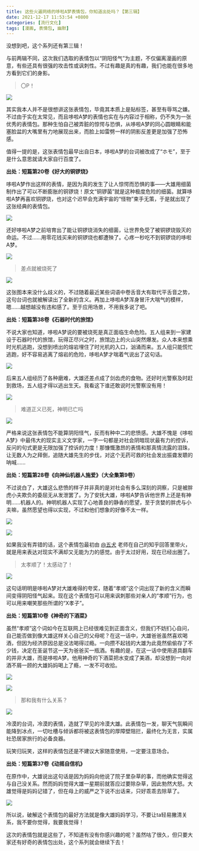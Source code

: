 ```yaml
---
title: 这些火遍网络的哆啦A梦表情包，你知道出处吗？【第三辑】
date: 2021-12-17 11:53:54 +0800
categories: [流行文化]
tags: [漫画, 表情包, 幽默]
---
```



没想到吧，这个系列还有第三辑！

与前两辑不同，这次我们选取的表情包以“阴阳怪气”为主题，不仅偏离漫画的原意，有些还具有很强的攻击性或讽刺性。不过有趣是真的有趣，我们也能在很多地方看到它们的身影。

  


> 〇P！

![](https://pic4.zhimg.com/80/v2-b7cd305060ec9268bebb946250fe5c2f_1440w.jpg)

其实我本人并不是很想讲这张表情包，毕竟其本质上是贴标签，甚至有辱骂之嫌。不过由于实在太常见，而且哆啦A梦的表情也实在与内容过于相称，仍不失为一张优秀的表情包。那种生怕自己被弄脏的惊愕与恐惧，从哆啦A梦的同心圆眼睛和能塞脸盆的大嘴里有力地展现出来，而脸上如雷劈一样的阴影反差更是加强了恐怖感。

值得一提的是，这张表情包最早出自日本，哆啦A梦的台词被改成了“ホモ”，至于是什么意思就请大家自行百度了。

**出处：短篇第20卷《好大的铜锣烧》**

哆啦A梦作出这样的表情，是因为真的发生了让人惊愕而恐惧的事——大雄用细菌制作出了可以不断膨胀的铜锣烧！原文“铜锣菌”就是这种极度危险的细菌。就算哆啦A梦再喜欢铜锣烧，也对这个迟早会充满宇宙的“怪物”束手无策，于是就出现了这张经典的表情包。

![](https://pic3.zhimg.com/80/v2-d48ddba195d6316af295ec4c9a8bc8fe_1440w.jpg)

还好哆啦A梦之前培育出了能让铜锣烧消失的细菌，让世界免受了被铜锣烧毁灭的命运。不过……用零花钱买来的铜锣烧也都遭殃了。心疼一秒吃不到铜锣烧的哆啦A梦。

![](https://pic4.zhimg.com/80/v2-0392ac3eb1591fb175cbd32d19353397_1440w.jpg)

  


> 差点就被烧死了

![](https://pic4.zhimg.com/80/v2-b0bbc682097a6900c0e9fde6bd1d9b7b_1440w.jpg)

这张图本来没什么歧义的，不过随着最近某些词语中卷舌音大有取代平舌音之势，这句台词也就被解读出了全新的含义。再加上哆啦A梦浑身冒汗大喘气的模样，嗯……越想越没有违和感了。至于应用场景，不用我多说了吧。

**出处：短篇第38卷《石器时代的旅馆》**

不说大家也知道，哆啦A梦说的要被烧死是真正面临生命危险。五人组来到一家建设于石器时代的旅馆，玩得正尽兴之时，旅馆边上的火山突然爆发。众人本来想乘时光机逃跑，没想到喷出的熔岩埋住了时光机的入口，汹涌而来。五人组只能慌忙逃跑，好不容易逃离了熔岩的危险，哆啦A梦才喘着气说出了这句话。

![](https://pic3.zhimg.com/80/v2-6839c1e0889dc809cdbf80e3cf08e162_1440w.jpg)

后来五人组经历了各种磨难，大雄还差点成了剑齿虎的食物。还好时光警察及时赶到救场，五人组才得以逃出生天。我看这下谁还敢说时光警察没有用！

![](https://pic4.zhimg.com/80/v2-a0f5c5fe841e07bab63134ba8d7c514f_1440w.jpg)

  


> 难道正义已死，神明已亡吗

![](https://pic4.zhimg.com/80/v2-accc949a7ac78b6d9bf9c63b022a5cdf_1440w.jpg)

严格来说这张表情包不能算阴阳怪气，反而有种中二的悲愤感。大雄不愧是《哆啦A梦》中最伟大的现实主义文学家，一字一句都是对社会阴暗现状最有力的控诉，反问的句式更是无限加强了控诉的力度！那慷慨激昂的表情和那真情流露的泪珠，让无数人为之拜倒，追随大雄先生的步伐，对这个无药可救的社会发出振聋发聩的呐喊……

**出处：短篇第28卷《向神仙机器人施爱》（大全集第9卷）**

不过说白了，大雄这么悲愤的样子并非真的是对社会有多么深刻的洞察，只是被胖虎小夫欺负的委屈无从发泄罢了。为了安抚大雄，哆啦A梦告诉他世界上还是有神明……机器人的。神明机器人实现了心地善良的静香的愿望，至于贪婪的胖虎与小夫嘛，虽然愿望也得以实现，不过和他们想象的好像不太一样。

![](https://pic4.zhimg.com/80/v2-3cc532af8e85074ab895fd89385b3e3b_1440w.jpg)

![](https://pic2.zhimg.com/80/v2-137cd0df55f68be26b249225c9e9d8d9_1440w.jpg)

如果我没有弄错的话，这个表情包最初由 [@五犬](https://www.zhihu.com/people/98816346bea547d2ba269672102b4d8c) 老师在自己的知乎回答里带火，就是用来表达对现实不满却又无能为力的感觉。由于太过好用，现在已经出圈了。

  


> 太孝顺了！太感动了！

![](https://pic2.zhimg.com/80/v2-5a47da79bb1b51d3179b7b3e690b7561_1440w.jpg)

这句话明明是哆啦A梦对大雄难得的夸奖，随着“孝顺”这个词出现了新的含义而瞬间变得阴阳怪气起来。现在这个表情包可以用来讽刺那些对亲人的“孝顺”行为，也可以用来嘲笑那些所谓的“X孝子”。

**出处：短篇第10卷《神奇的下酒菜》**

虽然“孝顺”这个词如今在互联网上已经很难见到正面含义，但我们不妨扪心自问，自己能否做到像大雄这样关心自己的父母呢？在这一话中，大雄爸爸虽然喜欢喝酒，但因为经济原因总是没法喝得过瘾。一向攒不起钱的大雄为此竟然偷偷存了不少钱，决定在圣诞节这一天为爸爸买一瓶酒。有趣的是，在这一话中使用道具翻车的并非大雄，而是哆啦A梦。他用神奇的下酒菜把水变成了美酒，却没想到一向对酒不屑一顾的大雄妈妈喝上了瘾，一发不可收拾。

![](https://pic2.zhimg.com/80/v2-0a080d8f2803fd3e90d9621720d13981_1440w.jpg)

![](https://pic2.zhimg.com/80/v2-9b602563b27230b02c2bc93d88148ca5_1440w.jpg)

  


> 那和我有什么关系？

![](https://pic4.zhimg.com/80/v2-afc9cf3987d5321292a15829578712b3_1440w.jpg)

冷漠的台词，冷漠的表情，造就了罕见的冷漠大雄。此表情包一发，聊天气氛瞬间能降到冰点，一切吐槽与倾诉都将被这表情包的厚障壁阻拦，最终化为无言，实属社恐居家旅行的必备良器。

玩笑归玩笑，这样的表情包还是不建议大家随意使用，一定要注意场合。

**出处：短篇第37卷《动摇自信机》**

在原作中，大雄说出这句话是因为妈妈向他说了院子里杂草的事，而他确实觉得这与自己没关系。然而妈妈觉得大雄一星期前就答应过要除杂草，因此勃然大怒。大雄觉得是妈妈记错了，但在母上的威严之下说不出话来，只好乖乖去除草了。

![](https://pic4.zhimg.com/80/v2-fd77eb966357d3a26318864bf88ae01f_1440w.jpg)

所以说，破解这个表情包的最好方法就是像大雄妈妈学习，不要让ta轻易撇清关系，我不要你觉得，我要我觉得！

  


这次的表情包就是这些了，不知道有没有你感兴趣的呢？虽然咕了很久，但只要大家还有好奇的表情包出处，这个系列就会继续下去！